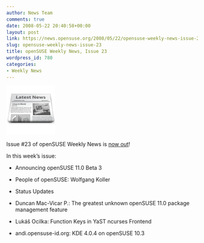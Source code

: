 ```yaml
---
author: News Team
comments: true
date: 2008-05-22 20:40:58+00:00
layout: post
link: https://news.opensuse.org/2008/05/22/opensuse-weekly-news-issue-23/
slug: opensuse-weekly-news-issue-23
title: openSUSE Weekly News, Issue 23
wordpress_id: 780
categories:
- Weekly News
---
```


![news](/wp-content/uploads/2007/11/knewsticker.png)

Issue #23 of openSUSE Weekly News is [now out](//en.opensuse.org/OpenSUSE_Weekly_News/23)!

In this week’s issue:



	
  * Announcing openSUSE 11.0 Beta 3 

	
  * People of openSUSE: Wolfgang Koller 

	
  * Status Updates 

	
  * Duncan Mac-Vicar P.: The greatest unknown openSUSE 11.0 package management feature 

	
  * Lukáš Ocilka: Function Keys in YaST ncurses Frontend 

	
  * andi.opensuse-id.org: KDE 4.0.4 on openSUSE 10.3


